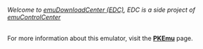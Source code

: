 ###### Welcome to [emuDownloadCenter (EDC)](https://github.com/PhoenixInteractiveNL/emuDownloadCenter/wiki/), EDC is a side project of [emuControlCenter](https://github.com/PhoenixInteractiveNL/emuControlCenter/wiki/)

For more information about this emulator, visit the [**PKEmu**](https://github.com/PhoenixInteractiveNL/emuDownloadCenter/wiki/Emulator-pkemu#menu) page.
